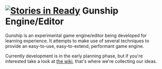 [![Stories in Ready](https://badge.waffle.io/excaliburhissheath/gunship.png?label=ready&title=Ready)](https://waffle.io/excaliburhissheath/gunship)
Gunship Engine/Editor
=====================

Gunship is an experimental game engine/editor being developed for learning experience. It attempts to make use of several techniques to provide an easy-to-use, easy-to-extend, performant game engine.

Currently development is in the early planning phase, but if you're interested take a look at [the wiki](https://github.com/excaliburHisSheath/OpenGDK/wiki), that's where we're collecting our ideas.
